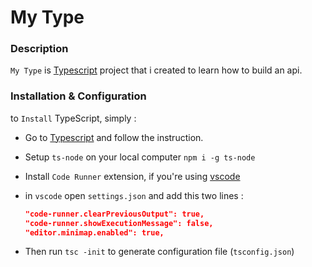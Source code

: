 # My Type

### Description

`My Type` is [Typescript](https://www.typescriptlang.org/) project that i created to learn how to build an api.

### Installation & Configuration

to `Install` TypeScript, simply :

- Go to  [Typescript](https://www.typescriptlang.org/) and follow the instruction.
- Setup `ts-node` on your local computer `npm i -g ts-node`
- Install `Code Runner` extension, if you're using [vscode](https://code.visualstudio.com/)
- in `vscode` open `settings.json` and add this two lines :

    ```json
    "code-runner.clearPreviousOutput": true,
    "code-runner.showExecutionMessage": false,
    "editor.minimap.enabled": true,
    ```

- Then run `tsc -init` to generate configuration file (`tsconfig.json`)
